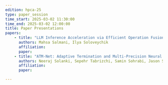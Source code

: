 ```yaml
---
edition: hpca-25
type: paper_session
time_start: 2025-03-02 11:30:00
time_end: 2025-03-02 12:00:00
title: Paper Presentations
papers: 
    - title: "LLM Inference Acceleration via Efficient Operation Fusion"
      authors: Mahsa Salmani, Ilya Soloveychik 
      affiliation:
      paper: 
    - title: "ATM-Net: Adaptive Termination and Multi-Precision Neural Networks for Energy-Harvested Edge Intelligence"
      authors: Neeraj Solanki, Sepehr Tabrizchi, Samin Sohrabi, Jason Schmidt, Arman Roohi
      affiliation: 
      paper: 

---
```

  

 
